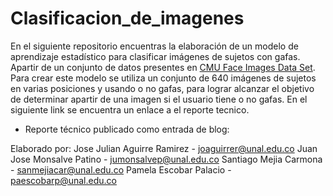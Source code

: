# Clasificacion_de_imagenes
En el siguiente repositorio encuentras la elaboración de un modelo de aprendizaje estadístico para clasificar imágenes de sujetos con gafas. Apartir de un conjunto de datos presentes en [CMU Face Images Data Set](https://archive.ics.uci.edu/ml/datasets/CMU+Face+Images). Para crear este modelo se utiliza un conjunto de 640 imágenes de sujetos en varias posiciones y usando o no gafas, para lograr alcanzar el objetivo de determinar apartir de una imagen si el usuario tiene o no gafas. 
En el siguiente link se encuentra un enlace a el reporte tecnico.
- Reporte técnico publicado como entrada de blog:

Elaborado por:
Jose Julian Aguirre Ramirez - joaguirrer@unal.edu.co
Juan Jose Monsalve Patino - jumonsalvep@unal.edu.co
Santiago Mejia Carmona - sanmejiacar@unal.edu.co
Pamela Escobar Palacio - paescobarp@unal.edu.co
